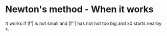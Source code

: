 # Newton's method - When it works

It works if |f'| is not small and |f''| has not not too big and x0 starts nearby x.

